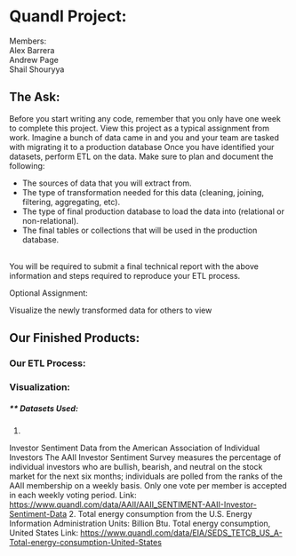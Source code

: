 # Quandl Project:
Members:
<br>
Alex Barrera
<br>
Andrew Page
<br>
Shail Shouryya

## The Ask:

Before you start writing any code, remember that you only have one week to complete this project. View this project as a typical assignment from work. Imagine a bunch of data came in and you and your team are tasked with migrating it to a production database
Once you have identified your datasets, perform ETL on the data. Make sure to plan and document the following:
<ul>
<li> The sources of data that you will extract from. </li>
<li> The type of transformation needed for this data (cleaning, joining, filtering, aggregating, etc).</li>
<li> The type of final production database to load the data into (relational or non-relational). </li>
<li> The final tables or collections that will be used in the production database. </li>
</ul>
<br>
You will be required to submit a final technical report with the above information and steps required to reproduce your ETL process.

Optional Assignment:

Visualize the newly transformed data for others to view

## Our Finished Products:

### Our ETL Process:

### Visualization:


##### ** Datasets Used:
1.
Investor Sentiment Data from the American Association of Individual Investors
The AAII Investor Sentiment Survey measures the percentage of individual investors who are bullish, bearish, and neutral on the stock market for the next six months; individuals are polled from the ranks of the AAII membership on a weekly basis. Only one vote per member is accepted in each weekly voting period.
Link: https://www.quandl.com/data/AAII/AAII_SENTIMENT-AAII-Investor-Sentiment-Data
2.
Total energy consumption from the U.S. Energy Information Administration
Units: Billion Btu. Total energy consumption, United States 
Link: https://www.quandl.com/data/EIA/SEDS_TETCB_US_A-Total-energy-consumption-United-States

